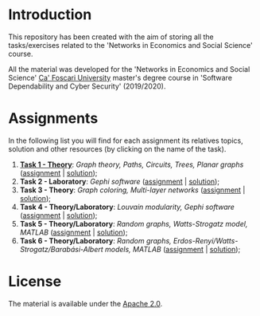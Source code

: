 # Introduction
This repository has been created with the aim of storing all the tasks/exercises related to the 'Networks in Economics and Social Science' course.

All the material was developed for the 'Networks in Economics and Social Science' [Ca' Foscari University](https://www.unive.it/) master's degree course in 'Software Dependability and Cyber Security' (2019/2020).

# Assignments
In the following list you will find for each assignment its relatives topics, solution and other resources (by clicking on the name of the task).

1. [**Task 1 - Theory**](https://github.com/FabioDainese/Networks_in_Economics_and_Social_Science/Assignments/Task%201): *Graph theory, Paths, Circuits, Trees, Planar graphs* ([assignment](https://github.com/FabioDainese/Networks_in_Economics_and_Social_Science/Assignments/Task%201/Assignment.pdf) | [solution](https://github.com/FabioDainese/Networks_in_Economics_and_Social_Science/Assignments/Task%201/Solution.pdf));
2. **Task 2 - Laboratory**: *Gephi software* ([assignment]() | [solution]());
3. **Task 3 - Theory**: *Graph coloring, Multi-layer networks* ([assignment]() | [solution]());
4. **Task 4 - Theory/Laboratory**: *Louvain modularity, Gephi software* ([assignment]() | [solution]());
3. **Task 5 - Theory/Laboratory**: *Random graphs, Watts-Strogatz model, MATLAB* ([assignment]() | [solution]());
3. **Task 6 - Theory/Laboratory**: *Random graphs, Erdos-Renyi/Watts-Strogatz/Barabási-Albert models, MATLAB* ([assignment]() | [solution]());

# License
The material is available under the [Apache 2.0](https://github.com/FabioDainese/Networks_in_Economics_and_Social_Science/blob/master/LICENSE).
